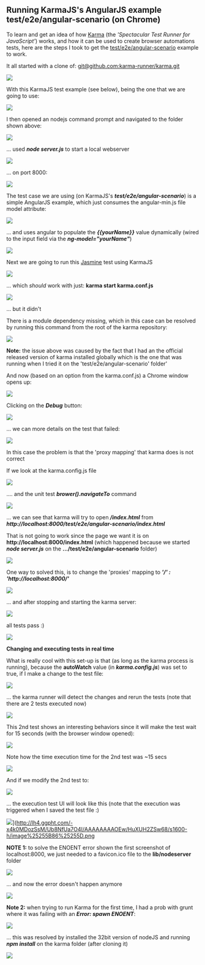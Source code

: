 ##  Running KarmaJS's AngularJS example test/e2e/angular-scenario (on Chrome)

To learn and get an idea of how [Karma](http://karma-runner.github.io/0.8/index.html) (the _'Spectacular Test Runner for JavaScript'_) works, and how it can be used to create browser automations tests, here are the steps I took to get the [test/e2e/angular-scenario](https://github.com/karma-runner/karma/tree/master/test/e2e/angular-scenario) example to work.

It all started with a clone of: [git@github.com:karma-runner/karma.git](mailto:git@github.com:karma-runner/karma.git)  

![](images/image_thumb-12.png)

With this KarmaJS test example (see below), being the one that we are going to use:

![](images/image_thumb-13.png)

I then opened an nodejs command prompt and navigated to the folder shown above:

![](images/image_thumb-14.png)

... used **_node server.js_** to start a local webserver

![](images/image_thumb-15.png)

... on port 8000:

![](images/image_thumb-16.png)

The test case we are using (on KarmaJS's **_test/e2e/angular-scenario_**) is a simple AngularJS example, which just consumes the angular-min.js file model attribute:

![](images/image_thumb_25255B11_25255D.png)

... and uses angular to populate the **_{{yourName}}_** value dynamically (wired to the input field via the **_ng-model="yourName"_**)

![](images/image_thumb_25255B10_25255D1.png)

Next we are going to run this [Jasmine](http://pivotal.github.io/jasmine/) test using KarmaJS

![](images/image_thumb_25255B13_25255D.png)

... which _should_ work with just: **karma start karma.conf.js**  

![](images/image_thumb_25255B12_25255D.png)

... but it didn't

There is a module dependency missing, which in this case can be resolved by running this command from the root of the karma repository:

![](images/image_thumb_25255B14_25255D.png)

**Note:** the issue above was caused by the fact that I had an the official released version of karma installed globally which is the one that was running when I tried it on the 'test/e2e/angular-scenario' folder'

And now (based on an option from the karma.conf.js) a Chrome window opens up:

![](images/image_thumb_25255B17_25255D1.png)

Clicking on the **_Debug_** button:

![](images/image_thumb_25255B18_25255D1.png)

... we can more details on the test that failed:

![](images/image_thumb_25255B19_25255D.png)

In this case the problem is that the 'proxy mapping' that karma does is not correct

If we look at the karma.config.js file

![](images/image_thumb_25255B20_25255D1.png)

.... and the unit test **_brower().navigateTo_** command

![](images/image_thumb_25255B21_25255D1.png)

... we can see that karma will try to open **_/index.html_** from _**http://localhost:8000/test/e2e/angular-scenario/index.html**_

That is not going to work since the page we want it is on **http://localhost:8000/index.html** (which happened because we started **_node server.js_** on the **.../test/e2e/angular-scenario** folder)

![](images/image_thumb_25255B22_25255D1.png)

One way to solved this, is to change the 'proxies' mapping to **_'/' : 'http://localhost:8000/'_**  

![](images/image_thumb_25255B23_25255D1.png)

... and after stopping and starting the karma server:

![](images/image_thumb_25255B24_25255D.png)

all tests pass :)

![](images/image_thumb_25255B25_25255D1.png)

**Changing and executing tests in real time**  

What is really cool with this set-up is that (as long as the karma process is running), because the **autoWatch** value (in _**karma.config.js**_) was set to true, if I make a change to the test file:

![](images/image_thumb_25255B26_25255D.png)

... the karma runner will detect the changes and rerun the tests (note that there are 2 tests executed now)

![](images/image_thumb_25255B27_25255D1.png)

This 2nd test shows an interesting behaviors since it will make the test wait for 15 seconds (with the browser window opened):

![](images/image_thumb_25255B28_25255D.png)

Note how the time execution time for the 2nd test was ~15 secs

![](images/image_thumb_25255B29_25255D.png)

And if we modify the 2nd test to:

![](images/image_thumb_25255B31_25255D.png)

... the execution test UI will look like this (note that the execution was triggered when I saved the test file :)

![](images/image_thumb_25255B30_25255D.png)](http://lh4.ggpht.com/-x4k0MDozSsM/Ub8NfUa7O4I/AAAAAAAAOEw/HuXUH2ZSw68/s1600-h/image%25255B86%25255D.png

**NOTE 1:** to solve the ENOENT error shown the first screenshot of localhost:8000, we just needed to a favicon.ico file to the **lib/nodeserver** folder

![](images/image_thumb_25255B6_25255D1.png)

... and now the error doesn't happen anymore

![](images/image_thumb_25255B5_25255D1.png)

**Note 2:** when trying to run Karma for the first time, I had a prob with grunt where it was failing with an **_Error: spawn ENOENT_**:

![](images/image_thumb_25255B33_25255D.png)

... this was resolved by installed the 32bit version of nodeJS and running **_npm install_** on the karma folder (after cloning it)

![](images/image_thumb_25255B32_25255D.png)
